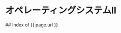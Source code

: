 # オペレーティングシステムⅡ
<input type="hidden" id="url" value="{{ page.url }}">
## Index of {{ page.url }}
<ul id="dirs">
</ul>

<script>
  const dirs = document.querySelector("#dirs");
  const url = document.querySelector("#url");
  const base = "https://api.github.com/repos/tct-i15fujimura1s/ie5/contents";
  fetch(base + url.value, {mode: "cors"})
  .then(res => res.json())
  .then(entries => entries.forEach(entry => {
    const li = document.createElement("li");
    {
      const a = document.createElement("a");
      const match = /^(.+?)\.md$/.exec(entry.name);
      a.textContent = a.href = match ? match[1] : entry.name;
      li.appendChild(a);
    }
    dirs.appendChild(li);
  }));
</script>
